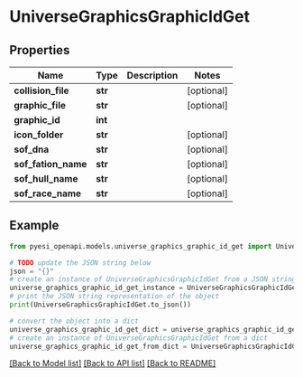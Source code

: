 # UniverseGraphicsGraphicIdGet


## Properties

Name | Type | Description | Notes
------------ | ------------- | ------------- | -------------
**collision_file** | **str** |  | [optional] 
**graphic_file** | **str** |  | [optional] 
**graphic_id** | **int** |  | 
**icon_folder** | **str** |  | [optional] 
**sof_dna** | **str** |  | [optional] 
**sof_fation_name** | **str** |  | [optional] 
**sof_hull_name** | **str** |  | [optional] 
**sof_race_name** | **str** |  | [optional] 

## Example

```python
from pyesi_openapi.models.universe_graphics_graphic_id_get import UniverseGraphicsGraphicIdGet

# TODO update the JSON string below
json = "{}"
# create an instance of UniverseGraphicsGraphicIdGet from a JSON string
universe_graphics_graphic_id_get_instance = UniverseGraphicsGraphicIdGet.from_json(json)
# print the JSON string representation of the object
print(UniverseGraphicsGraphicIdGet.to_json())

# convert the object into a dict
universe_graphics_graphic_id_get_dict = universe_graphics_graphic_id_get_instance.to_dict()
# create an instance of UniverseGraphicsGraphicIdGet from a dict
universe_graphics_graphic_id_get_from_dict = UniverseGraphicsGraphicIdGet.from_dict(universe_graphics_graphic_id_get_dict)
```
[[Back to Model list]](../README.md#documentation-for-models) [[Back to API list]](../README.md#documentation-for-api-endpoints) [[Back to README]](../README.md)


